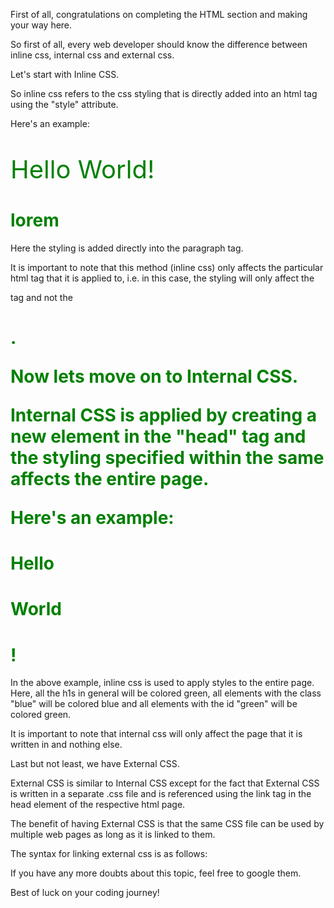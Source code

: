 First of all, congratulations on completing the HTML section and making your way here.

So first of all, every web developer should know the difference between inline css, internal css and external css.

Let's start with Inline CSS.

So inline css refers to the css styling that is directly added into an html tag using the "style" attribute.

Here's an example:

<p style="color: green; font-size: 40px;">Hello World!</p>

<h1>lorem</h1>

Here the styling is added directly into the paragraph tag.

It is important to note that this method (inline css) only affects the particular html tag that it is applied to, i.e. in this case, the styling will only affect the <p> tag and not the <h1>.

Now lets move on to Internal CSS.

Internal CSS is applied by creating a new element in the "head" tag and the styling specified within the same affects the entire page.

Here's an example:

<html>
<head>
<title>Internal CSS</title>
<style>
    h1{
        color: green;
    }

    .blue {
        color: blue;
    }

    #green{
        color: green;
    }
</style>
</head>
<body>
    <h1>Hello</h1>
    <h1 class="blue">World</h1>
    <h1 id="green">!</h1>
</body>
</html>

In the above example, inline css is used to apply styles to the entire page. Here, all the h1s in general will be colored green, all elements with the class "blue" will be colored blue and all elements with the id "green" will be colored green.

It is important to note that internal css will only affect the page that it is written in and nothing else.

Last but not least, we have External CSS.

External CSS is similar to Internal CSS except for the fact that External CSS is written in a separate .css file and is referenced using the link tag in the head element of the respective html page.

The benefit of having External CSS is that the same CSS file can be used by multiple web pages as long as it is linked to them.

The syntax for linking external css is as follows: 
<link rel="stylesheet" href="mystyle.css">

If you have any more doubts about this topic, feel free to google them.

Best of luck on your coding journey!